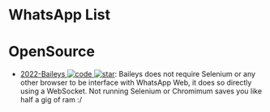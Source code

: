 # WhatsApp List

# OpenSource

- [2022-Baileys ![code](https://ng-tech.icu/assets/code.svg) ![star](https://img.shields.io/github/stars/adiwajshing/Baileys)](https://github.com/adiwajshing/Baileys): Baileys does not require Selenium or any other browser to be interface with WhatsApp Web, it does so directly using a WebSocket. Not running Selenium or Chromimum saves you like half a gig of ram :/
